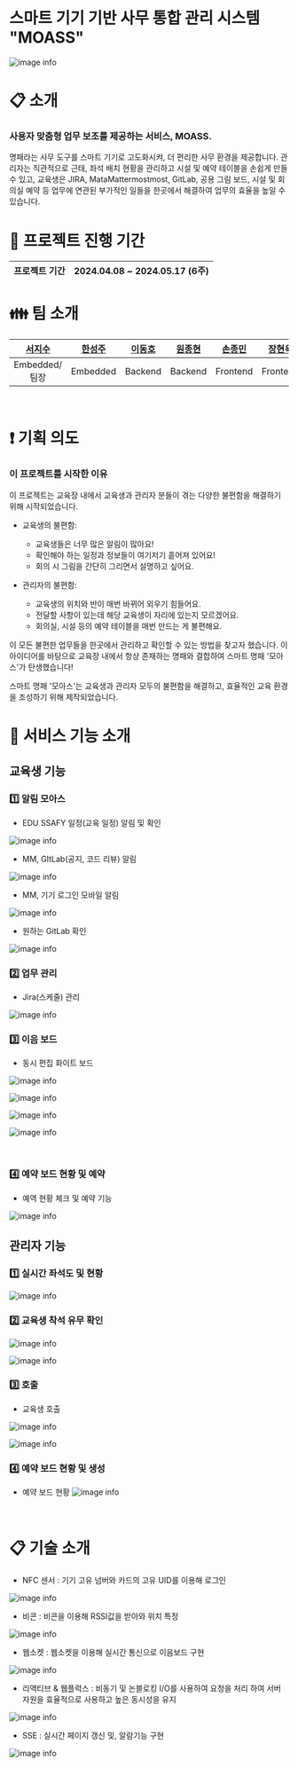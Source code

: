 # **스마트 기기 기반 사무 통합 관리 시스템** "MOASS"

![image info](docs/images/Desktop.png)

# :clipboard: 소개
### 사용자 맞춤형 업무 보조를 제공하는 서비스, MOASS.<br/>
명패라는 사무 도구를 스마트 기기로 고도화시켜, 더 편리한 사무 환경을 제공합니다. 관리자는 직관적으로 근태, 좌석 배치 현황을 관리하고 시설 및 예약 테이블을 손쉽게 만들 수 있고, 교육생은 JIRA, MataMattermostmost, GitLab, 공용 그림 보드, 시설 및 회의실 예약 등 업무에 연관된 부가적인 일들을 한곳에서 해결하여 업무의 효율을 높일 수 있습니다.
<br/>

# :date: 프로젝트 진행 기간
| 프로젝트 기간 | 2024.04.08 ~ 2024.05.17  (6주) |
| --- | --- |



# :family: 팀 소개

<div align="center">

|**[서지수](https://github.com/Bada35)**|**[한성주](https://github.com/RosaDamascena)**|**[이동호](https://zircon-iguana-6e3.notion.site/f5e94fbfc279454b8683b256bfc980bf?pvs=4)**|**[원종현](https://github.com/www-jong)**|**[손종민](https://tasteful-libra-0be.notion.site/SSAFY-IT-_-e85fc8f05a7f4f89bf8dd61f995d95b9)**|**[장현욱](https://github.com/JhyunW)** |
| :---------------------------------------------------------------------------------------------------------------------------: | :---------------------------------------------------------------------------------------------------------------------------: | :---------------------------------------------------------------------------------------------------------------------------: | :---------------------------------------------------------------------------------------------------------------------------: | :---------------------------------------------------------------------------------------------------------------------------: | :---------------------------------------------------------------------------------------------------------------------------: |
|Embedded/팀장|Embedded|Backend|Backend|Frontend|Frontend|

</div>

<br/>

# :exclamation: 기획 의도
### 이 프로젝트를 시작한 이유
  이 프로젝트는 교육장 내에서 교육생과 관리자 분들이 겪는 다양한 불편함을 해결하기 위해 시작되었습니다.
  - 교육생의 불편함:
    - 교육생들은 너무 많은 알림이 많아요!
    - 확인해야 하는 일정과 정보들이 여기저기 흩어져 있어요!
    - 회의 시 그림을 간단히 그리면서 설명하고 싶어요.

  - 관리자의 불편함:
    - 교육생의 위치와 반이 매번 바뀌어 외우기 힘들어요.
    - 전달할 사항이 있는데 해당 교육생이 자리에 있는지 모르겠어요.
    - 회의실, 시설 등의 예약 테이블을 매번 만드는 게 불편해요.
  
  이 모든 불편한 업무들을 한곳에서 관리하고 확인할 수 있는 방법을 찾고자 했습니다. 이 아이디어를 바탕으로 교육장 내에서 항상 존재하는 명패와 결합하여 스마트 명패 '모아스'가 탄생했습니다!

  스마트 명패 '모아스'는 교육생과 관리자 모두의 불편함을 해결하고, 효율적인 교육 환경을 조성하기 위해 제작되었습니다.


# :speech_balloon: 서비스 기능 소개
## 교육생 기능
### 1️⃣ 알림 모아스

  - EDU SSAFY 일정(교육 일정) 알림 및 확인

  ![image info](docs/images/3._싸피_일정_확인.gif)

  - MM, GItLab(공지, 코드 리뷰) 알림

  ![image info](docs/images/2.MM알림확인.gif)

  - MM, 기기 로그인 모바일 알림

  ![image info](docs/images/모바일알림페이지.png)
  
  - 원하는 GitLab 확인

  ![image info](docs/images/모바일GitLab_확인.gif)
<br/>

### 2️⃣ 업무 관리
  - Jira(스케줄) 관리

  ![image info](docs/images/1.지라_옮기기.gif)
<br/>

### 3️⃣ 이음 보드
  - 동시 편집 화이트 보드

  ![image info](docs/images/이음보드기기시연.gif)

  ![image info](docs/images/4.이음보드_그리기.gif)

  ![image info](docs/images/5.이음보드_저장하기.gif)

  ![image info](docs/images/이음보드_삭제및다운.gif)

<br/>

### 4️⃣ 예약 보드 현황 및 예약
  - 예역 현황 체크 및 예약 기능

  ![image info](docs/images/모바일예약_하기.gif)
<br/>

## 관리자 기능 
### 1️⃣ 실시간 좌석도 및 현황

  ![image info](docs/images/좌석도확인.gif)
<br/>

### 2️⃣ 교육생 착석 유무 확인

  ![image info](docs/images/자리비움시연.gif)
  
  ![image info](docs/images/비착.gif)
<br/>

### 3️⃣ 호출
  - 교육생 호출

  ![image info](docs/images/호출시연.gif)

  ![image info](docs/images/호출.gif)
<br/>

### 4️⃣ 예약 보드 현황 및 생성
  - 예약 보드 현황
  ![image info](docs/images/예약_생성.gif)
<br/>

# :clipboard: 기술 소개
  - NFC 센서 : 기기 고유 넘버와 카드의 고유 UID를 이용해 로그인

  ![image info](docs/images/NFC기술설명.png)

  - 비콘 : 비콘을 이용해 RSSI값을 받아와 위치 특정

  ![image info](docs/images/비콘기술성명.png)

  - 웹소켓 : 웹소켓을 이용해 실시간 통신으로 이음보드 구현

  ![image info](docs/images/웹소켓기술설명.png)

  - 리액티브 & 웹플럭스 : 비동기 및 논블로킹 I/O를 사용하여 요청을 처리 하여 서버 자원을 효율적으로 사용하고 높은 동시성을 유지

  ![image info](docs/images/리엑티브웹플럭스기술설명.png)

  - SSE : 실시간 페이지 갱신 및, 알람기능 구현

  ![image info](docs/images/SSE기술설명.png)

<br/>
